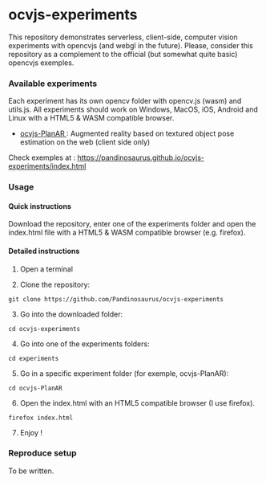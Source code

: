 # ocvjs-experiments
This repository demonstrates serverless, client-side, computer vision experiments with opencvjs (and webgl in the future).
Please, consider this repository as a complement to the official (but somewhat quite basic) opencvjs exemples.


### Available experiments
Each experiment has its own opencv folder with opencv.js (wasm) and utils.js. All experiments should work on Windows, MacOS, iOS, Android and Linux with a HTML5 & WASM compatible browser.

* <a href="https://pandinosaurus.github.io/ocvjs-experiments/experiments/ocvjs-PlanAR/index.html"> ocvjs-PlanAR </a> : Augmented reality based on textured object pose estimation on the web (client side only)

Check exemples at : https://pandinosaurus.github.io/ocvjs-experiments/index.html

### Usage
#### Quick instructions
Download the repository, enter one of the experiments folder and open the index.html file with a HTML5 & WASM compatible browser (e.g. firefox).

#### Detailed instructions
1) Open a terminal

2) Clone the repository:

```
git clone https://github.com/Pandinosaurus/ocvjs-experiments
```

3) Go into the downloaded folder:

```
cd ocvjs-experiments
```

4) Go into one of the experiments folders:

```
cd experiments
```

5) Go in a specific experiment folder (for exemple, ocvjs-PlanAR):

```
cd ocvjs-PlanAR
```

6) Open the index.html with an HTML5 compatible browser (I use firefox).

```
firefox index.html
```

7) Enjoy !

### Reproduce setup
To be written.
